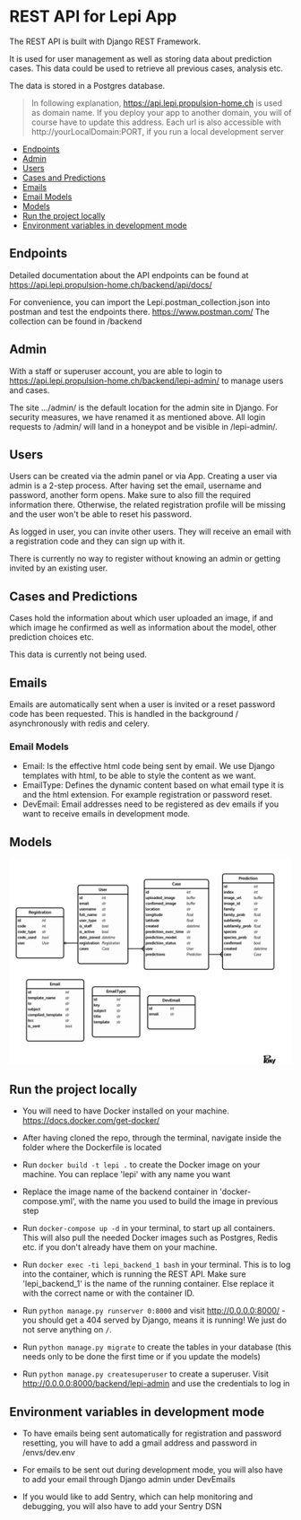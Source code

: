# REST API for Lepi App
The REST API is built with Django REST Framework. 

It is used for user management as well as storing data about prediction cases. This data could be used to retrieve all previous
cases, analysis etc. 

The data is stored in a Postgres database.

> In following explanation, https://api.lepi.propulsion-home.ch is used as domain name. If you deploy your app to another domain, you will of course have to update this address.
> Each url is also accessible with http://yourLocalDomain:PORT, if you run a local development server

- [Endpoints](#endpoints)
- [Admin](#admin)
- [Users](#users)
- [Cases and Predictions](#cases-and-predictions)
- [Emails](#emails)
- [Email Models](#email-models)
- [Models](#models)
- [Run the project locally](#run-the-project-locally)
- [Environment variables in development mode](#environment-variables-in-development-mode)

## Endpoints

Detailed documentation about the API endpoints can be found at https://api.lepi.propulsion-home.ch/backend/api/docs/

For convenience, you can import the Lepi.postman_collection.json into postman and test the endpoints there. https://www.postman.com/
The collection can be found in /backend

## Admin

With a staff or superuser account, you are able to login to https://api.lepi.propulsion-home.ch/backend/lepi-admin/ to
manage users and cases.

The site .../admin/ is the default location for the admin site in Django. For security measures, we have renamed it as 
mentioned above. All login requests to /admin/ will land in a honeypot and be visible in /lepi-admin/.

## Users

Users can be created via the admin panel or via App. Creating a user via admin is a 2-step process. After having set the email, username and password, another form opens. 
Make sure to also fill the required information there. Otherwise, the related registration profile will be missing and the user won't be able to reset his password.

As logged in user, you can invite other users. They will receive an email with a registration code and they can sign up with it.

There is currently no way to register without knowing an admin or getting invited by an existing user.

## Cases and Predictions

Cases hold the information about which user uploaded an image, if and which image he confirmed as well as information about
the model, other prediction choices etc.

This data is currently not being used.

## Emails

Emails are automatically sent when a user is invited or a reset password code has been requested. This is handled in the 
background / asynchronously with redis and celery.

### Email Models

- Email: Is the effective html code being sent by email. We use Django templates with html, to be able to style the content as we want.
- EmailType: Defines the dynamic content based on what email type it is and the html extension. For example registration or password reset.
- DevEmail: Email addresses need to be registered as dev emails if you want to receive emails in development mode.

## Models
![](models.png)

## Run the project locally

- You will need to have Docker installed on your machine. https://docs.docker.com/get-docker/

- After having cloned the repo, through the terminal, navigate inside the folder where the Dockerfile is located
- Run `docker build -t lepi .` to create the Docker image on your machine. You can replace 'lepi' with any name you want
- Replace the image name of the backend container in 'docker-compose.yml', with the name you used to build the image in previous step

- Run `docker-compose up -d` in your terminal, to start up all containers. This will also pull the needed Docker images such as Postgres, Redis etc. if you don't already have them on your machine.
- Run `docker exec -ti lepi_backend_1 bash` in your terminal. This is to log into the container, which is running the REST API. Make sure 'lepi_backend_1' is the name of the running container. Else replace it with the correct name or with the container ID.
- Run `python manage.py runserver 0:8000` and visit http://0.0.0.0:8000/ - you should get a 404 served by Django, means it is running! We just do not serve anything on `/`.
- Run `python manage.py migrate` to create the tables in your database (this needs only to be done the first time or if you update the models)
- Run `python manage.py createsuperuser` to create a superuser. Visit http://0.0.0.0:8000/backend/lepi-admin and use the credentials to log in

## Environment variables in development mode

- To have emails being sent automatically for registration and password resetting, you will have to add a gmail address and password in /envs/dev.env
- For emails to be sent out during development mode, you will also have to add your email through Django admin under DevEmails

- If you would like to add Sentry, which can help monitoring and debugging, you will also have to add your Sentry DSN
